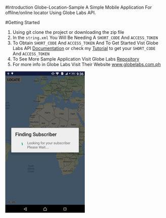 #Introduction
Globe-Location-Sample
A Simple Mobile Application For offilne/online locator Using Globe Labs API.

#Getting Started
1.	Using git clone the project or downloading the zip file
2.	In the ```string.xml``` You Will Be Needing A ```SHORT_CODE``` And ```ACCESS_TOKEN```
3.  To Obtain ```SHORT_CODE``` And ```ACCESS_TOKEN``` And To Get Started Vist Globe Labs API [Documentation](http://www.globelabs.com.ph/docs/) or check my [Tutorial](https://github.com/glide143/sample-globeapi-sms-android/wiki/How-to-obtain-your-%60ACCESS_TOKEN%60-AND-%60SHORT_CODE%60-on-Globe-Labs-API) to get your ```SHORT_CODE``` And ```ACCESS_TOKEN```
4.  To See More Sample Application Visit Globe Labs [Repository](https://github.com/globelabs)
4.	For more info in Globe Labs Visit Their Website www.globelabs.com.ph

<img src="https://github.com/glide143/sample-globeapi-location-android/blob/master/Screen%20Shot/screenshot-1518788230595.jpg" width="50%" height="50%">


